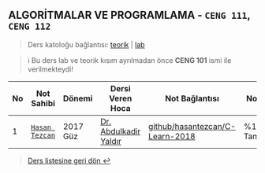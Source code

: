 ## ALGORİTMALAR VE PROGRAMLAMA - `CENG 111`, `CENG 112`
> Ders katoloğu bağlantısı: [teorik](https://ebs.pusula.pau.edu.tr/BilgiGoster/Ders.aspx?lng=1&dzy=3&br=21&bl=65&pr=167&dm=797&ps=3&dk=134393&ds=0) | [lab](https://ebs.pusula.pau.edu.tr/BilgiGoster/Ders.aspx?lng=1&dzy=3&br=21&bl=65&pr=167&dm=797&ps=3&dk=134394&ds=0)

> ℹ️  Bu ders lab ve teorik kısım ayrılmadan önce **CENG 101** ismi ile verilmekteydi!

| No  | Not Sahibi                                       | Dönemi   | Dersi Veren Hoca                                        | Not Bağlantısı                                                                                         | Not durumu      |
| --- | ------------------------------------------------ | -------- | ------------------------------------------------------- | ------------------------------------------------------------------------------------------------------ | --------------- |
| 1   | [`Hasan Tezcan`](https://github.com/hasantezcan) | 2017 Güz | [Dr. Abdulkadir Yaldır](https://scholar.google.com.tr/citations?user=I9rSyJsAAAAJ&hl=tr) | [github/hasantezcan/C-Learn-2018](https://github.com/hasantezcan/C-Learn-2018) | %100 Tamamlanmış |

> [Ders listesine geri dön ↩️](../../README.md)
